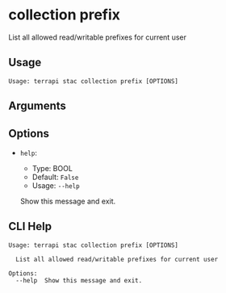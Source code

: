 
# collection prefix

List all allowed read/writable prefixes for current user

## Usage

```
Usage: terrapi stac collection prefix [OPTIONS]
```

## Arguments


## Options

* `help`:
    * Type: BOOL
    * Default: `False`
    * Usage: `--help`

    Show this message and exit.



## CLI Help

```
Usage: terrapi stac collection prefix [OPTIONS]

  List all allowed read/writable prefixes for current user

Options:
  --help  Show this message and exit.
```

